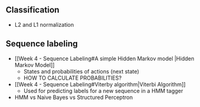 
## Classification

* L2 and L1 normalization


## Sequence labeling
* [[Week 4 - Sequence Labeling#A simple Hidden Markov model |Hidden Markov Model]]
	* States and probabilities of actions (next state)
	* HOW TO CALCULATE PROBABILITIES?
* [[Week 4 - Sequence Labeling#Viterby algorithm|Viterbi Algorithm]]
	* Used for predicting labels for a new sequence in a HMM tagger
* HMM vs Naive Bayes vs Structured Perceptron